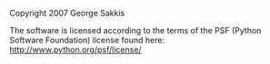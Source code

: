 Copyright 2007 George Sakkis

The software is licensed according to the terms of the PSF (Python Software Foundation) license found here: http://www.python.org/psf/license/